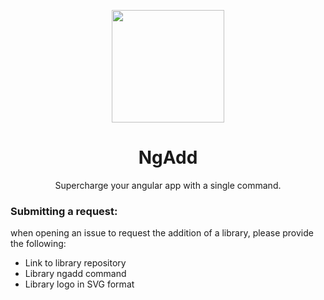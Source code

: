 

<p align="center">
  <img src="https://gistcdn.githack.com/hamedbaatour/a15827d79bc1f23180d752edce3f8f5b/raw/d964e1d169c5fb4f6b7cc7f74dececc564da416c/ngadd.svg" height="180" />
  <h1 align="center">NgAdd</h1>
    <p align="center">Supercharge your angular app with a single command.</p>
</p>
<div>
  
  <h3>Submitting a request:</h3>
  <p>when opening an issue to request the addition of a library, please provide the following:</p>
<ul>
  <li>Link to library repository</li>
    <li>Library ngadd command</li>
  <li>Library logo in SVG format</li>
  </ul>
</div>

